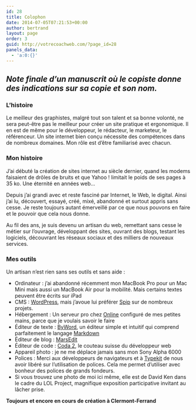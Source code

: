 ```yaml
---
id: 28
title: Colophon
date: 2014-07-05T07:21:53+00:00
author: bertrand
layout: page
order: 3
guid: http://votrecoachweb.com/?page_id=28
panels_data:
  - 'a:0:{}'
---
```

<h2><em>Note finale d’un manuscrit où le copiste donne des indications sur sa copie et son nom.</em></h2>
<div>
<div>
<h3>L’histoire</h3>
Le meilleur des graphistes, malgré tout son talent et sa bonne volonté, ne sera peut-être pas le meilleur pour créer un site pratique et ergonomique. Il en est de même pour le développeur, le rédacteur, le marketeur, le référenceur. Un site internet bien conçu nécessite des compétences dans de nombreux domaines. Mon rôle est d’être familiarisé avec chacun.
<h3>Mon histoire</h3>
J’ai débuté la création de sites internet au siècle dernier, quand les modems faisaient de drôles de bruits et que Yahoo ! limitait le poids de ses pages à 35 ko. Une éternité en années web…

Depuis j’ai grandi avec et reste fasciné par Internet, le Web, le digital. Ainsi j’ai lu, découvert, essayé, créé, mixé, abandonné et surtout appris sans cesse. Je reste toujours autant émerveillé par ce que nous pouvons en faire et le pouvoir que cela nous donne.

Au fil des ans, je suis devenu un artisan du web, remettant sans cesse le métier sur l’ouvrage, développant des sites, ouvrant des blogs, testant les logiciels, découvrant les réseaux sociaux et des milliers de nouveaux services.
<h3>Mes outils</h3>
Un artisan n’est rien sans ses outils et sans aide :
<ul>
	<li>Ordinateur : j’ai abandonné récemment mon MacBook Pro pour un Mac Mini mais aussi un MacBook Air pour la mobilité. Mais certains textes peuvent être écrits sur iPad</li>
	<li>CMS : <a href="http://www.wordpress.org/" rel="external">WordPress</a>, mais j’avoue lui préférer <a href="http://www.spip.net/" rel="external">Spip</a> sur de nombreux projets.</li>
	<li>Hébergement : Un serveur pro chez <a href="http://www.online.fr/fr" rel="external">Online</a> configuré de mes petites mains, parce que je voulais savoir le faire</li>
	<li>Éditeur de texte : <a href="http://bywordapp.com/" rel="external">ByWord</a>, un éditeur simple et intuitif qui comprend parfaitement le langage <a href="http://daringfireball.net/projects/markdown/syntax" rel="external">Markdown</a></li>
	<li>Éditeur de blog : <a href="http://www.red-sweater.com/marsedit/" rel="external">MarsEdit</a></li>
	<li>Éditeur de code : <a href="http://www.panic.com/coda/" rel="external">Coda 2</a>, le couteau suisse du développeur web</li>
	<li>Appareil photo : je ne me déplace jamais sans mon Sony Alpha 6000</li>
	<li>Polices : Merci aux développeurs de navigateurs et à <a href="http://typekit.com/" rel="external">Typekit</a> de nous avoir libéré sur l’utilisation de polices. Cela me permet d’utiliser avec bonheur des polices de grands fondeurs.</li>
	<li>Si vous trouvez une photo de moi ici même, elle est de David Ken dans le cadre du LOL Project, magnifique exposition participative invitant au lâcher prise.</li>
</ul>
<strong>Toujours et encore en cours de création à Clermont-Ferrand</strong>

</div>
</div>